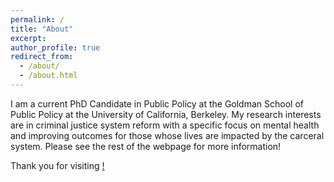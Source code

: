 ```yaml
---
permalink: /
title: "About"
excerpt: 
author_profile: true
redirect_from: 
  - /about/
  - /about.html
---
```


I am a current PhD Candidate in Public Policy at the Goldman School of Public Policy at the University of California, Berkeley. My research interests are in criminal justice system reform with a specific focus on mental health and improving outcomes for those whose lives are impacted by the carceral system. Please see the rest of the webpage for more information! 
<br>
<div class="text-blue">
  Thank you for visiting <a href="https://thumbs.gfycat.com/ScornfulDismalJoey-max-1mb.gif" class="text-inherit">!</a>
</div>






